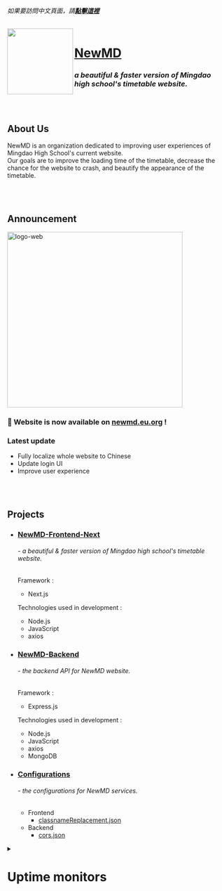 <br>

  *如果要訪問中文頁面，請*[***點擊這裡***](https://github.com/NewMD-org/.github/blob/main/profile/README_zh-TW.md)
  
</br>

<a href="https://newmd.eu.org">
  <img src="https://i.ibb.co/y0gKj29/logo512.png" align="left" width="150px"/>
</a>

# [NewMD](https://newmd.eu.org)

### ***a beautiful & faster version of Mingdao high school's timetable website.***

<br></br>

## About Us

NewMD is an organization dedicated to improving user experiences of Mingdao High School's current website.  
Our goals are to improve the loading time of the timetable, decrease the chance for the website to crash, and beautify the appearance of the timetable.

<br></br>

<h2>Announcement</h2>
<a href="https://newmd.eu.org"><img src="https://i.ibb.co/W0WjRL1/logo-web.png" alt="logo-web" border="0" width="400px"></a>
<p><h3>🌟 Website is now available on <a href="https://newmd.eu.org" title="NewMD's website">newmd.eu.org</a> !</h3></p>

### Latest update
- Fully localize whole website to Chinese
- Update login UI
- Improve user experience

<br></br>

## Projects

- ### [NewMD-Frontend-Next](https://github.com/NewMD-org/NewMD-Frontend-Next "NewMD's Frontend")

  ###### - a beautiful & faster version of Mingdao high school's timetable website.

  Framework :
  - Next.js

  Technologies used in development :
  - Node.js
  - JavaScript
  - axios

- ### [NewMD-Backend](https://github.com/NewMD-org/NewMD-Backend "NewMD's Backend")

  ###### - the backend API for NewMD website.

  Framework :
  - Express.js

  Technologies used in development :
  - Node.js
  - JavaScript
  - axios
  - MongoDB

- ### [Configurations](https://github.com/NewMD-org/Configurations "NewMD's Configurations")

  ###### - the configurations for NewMD services.

  - Frontend
    - [classnameReplacement.json](https://github.com/NewMD-org/Configurations/blob/main/Frontend/classnameReplacement.json)
  - Backend
    - [cors.json](https://github.com/NewMD-org/Configurations/blob/main/Backend/cors.json)

<details>
  <summary><h1>Uptime monitors</h1></summary>

### More details : [**Uptime Kuma**](https://uptime.newmd.eu.org/)

## Frontend services

### Main home page status

<a href="https://uptime.newmd.eu.org" target="_blank" title="Uptime Kuma Status">
  <img height="30px" src="https://uptime.on-cloud.eu.org/api/badge/1/uptime?style=for-the-badge">
</a>
<br/>
<a href="https://uptime.newmd.eu.org" target="_blank" title="Uptime Kuma Status">
  <img height="30px" src="https://uptime.on-cloud.eu.org/api/badge/1/avg-response?style=for-the-badge">
</a>

## Backend services

### Main backend service

<a href="https://uptime.newmd.eu.org" target="_blank" title="Uptime Kuma Status">
  <img height="30px" src="https://uptime.on-cloud.eu.org/api/badge/2/uptime?style=for-the-badge">
</a>
<br/>
<a href="https://uptime.newmd.eu.org" target="_blank" title="Uptime Kuma Status">
  <img height="30px" src="https://uptime.on-cloud.eu.org/api/badge/2/avg-response?style=for-the-badge">
</a>

### Backup backend service

<a href="https://uptime.newmd.eu.org" target="_blank" title="Uptime Kuma Status">
  <img height="30px" src="https://uptime.on-cloud.eu.org/api/badge/3/uptime?style=for-the-badge">
</a>
<br/>
<a href="https://uptime.newmd.eu.org" target="_blank" title="Uptime Kuma Status">
  <img height="30px" src="https://uptime.on-cloud.eu.org/api/badge/3/avg-response?style=for-the-badge">
</a>

</details>
